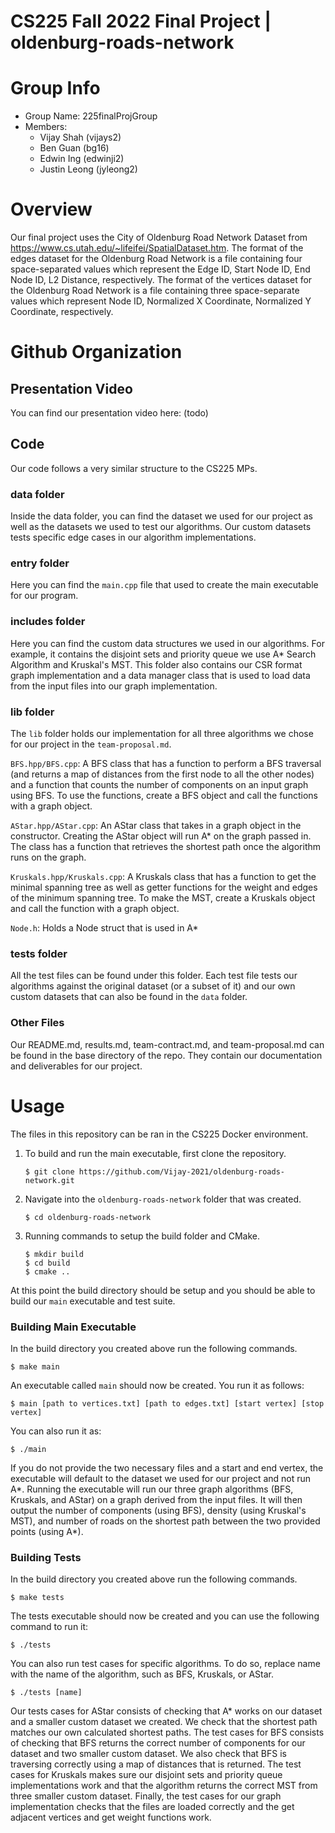 # CS225 Fall 2022 Final Project | oldenburg-roads-network
# Group Info
- Group Name: 225finalProjGroup
- Members:
  - Vijay Shah (vijays2)
  - Ben Guan (bg16)
  - Edwin Ing (edwinji2)
  - Justin Leong (jyleong2)
  
# Overview

Our final project uses the City of Oldenburg Road Network Dataset from https://www.cs.utah.edu/~lifeifei/SpatialDataset.htm. The format of the edges dataset for the Oldenburg Road Network is a file containing four space-separated values which represent the Edge ID, Start Node ID, End Node ID, L2 Distance, respectively. The format of the vertices dataset for the Oldenburg Road Network is a file containing three space-separate values which represent Node ID, Normalized X Coordinate, Normalized Y Coordinate, respectively.


# Github Organization

## Presentation Video
You can find our presentation video here: (todo)

## Code
Our code follows a very similar structure to the CS225 MPs.
### data folder
Inside the data folder, you can find the dataset we used for our project as well as the datasets we used to test our algorithms. Our custom datasets tests specific edge cases in our algorithm implementations.

### entry folder
Here you can find the `main.cpp` file that used to create the main executable for our program. 

### includes folder
Here you can find the custom data structures we used in our algorithms. For example, it contains the disjoint sets and priority queue we use A* Search Algorithm and Kruskal's MST. This folder also contains our CSR format graph implementation and a data manager class that is used to load data from the input files into our graph implementation.

### lib folder
The `lib` folder holds our implementation for all three algorithms we chose for our project in the `team-proposal.md`. 

`BFS.hpp/BFS.cpp`: A BFS class that has a function to perform a BFS traversal (and returns a map of distances from the first node to all the other nodes) and a function that counts the number of components on an input graph using BFS. To use the functions, create a BFS object and call the functions with a graph object.

`AStar.hpp/AStar.cpp`: An AStar class that takes in a graph object in the constructor. Creating the AStar object will run A* on the graph passed in. The class has a function that retrieves the shortest path once the algorithm runs on the graph.

`Kruskals.hpp/Kruskals.cpp`: A Kruskals class that has a function to get the minimal spanning tree as well as getter functions for the weight and edges of the minimum spanning tree. To make the MST, create a Kruskals object and call the function with a graph object.

`Node.h`: Holds a Node struct that is used in A*

### tests folder
All the test files can be found under this folder. Each test file tests our algorithms against the original dataset (or a subset of it) and our own custom datasets that can also be found in the `data` folder. 

### Other Files
Our README.md, results.md, team-contract.md, and team-proposal.md can be found in the base directory of the repo. They contain our documentation and deliverables for our project. 

# Usage
The files in this repository can be ran in the CS225 Docker environment. 

1. To build and run the main executable, first clone the repository. 
    ```console
    $ git clone https://github.com/Vijay-2021/oldenburg-roads-network.git
    ```
2. Navigate into the `oldenburg-roads-network` folder that was created.
    ```console
    $ cd oldenburg-roads-network
    ```
3. Running commands to setup the build folder and CMake.
    ```console
    $ mkdir build
    $ cd build
    $ cmake ..
    ```
At this point the build directory should be setup and you should be able to build our `main` executable and test suite. 

### Building Main Executable
In the build directory you created above run the following commands.
```console
$ make main
```
An executable called `main` should now be created. You run it as follows:
```console
$ main [path to vertices.txt] [path to edges.txt] [start vertex] [stop vertex]
```
You can also run it as:
```console
$ ./main
```
If you do not provide the two necessary files and a start and end vertex, the executable will default to the dataset we used for our project and not run A*.
Running the executable will run our three graph algorithms (BFS, Kruskals, and AStar) on a graph derived from the input files. It will then output
the number of components (using BFS), density (using Kruskal's MST), and number of roads on the shortest path between the two provided points (using A*).

### Building Tests
In the build directory you created above run the following commands.
```console
$ make tests
```
The tests executable should now be created and you can use the following command to run it:
```console
$ ./tests
```
You can also run test cases for specific algorithms. To do so, replace name with the name of the algorithm, such as BFS, Kruskals, or AStar.
```console
$ ./tests [name]
```
Our tests cases for AStar consists of checking that A* works on our dataset and a smaller custom dataset we created. We check that the shortest path matches our own calculated shortest paths. The test cases for BFS consists of checking that BFS returns the correct number of components for our dataset and two smaller custom dataset. We also check that BFS is traversing correctly using a map of distances that is returned. The test cases for Kruskals makes sure our disjoint sets and priority queue implementations work and that the algorithm returns the correct MST from three smaller custom dataset. Finally, the test cases for our graph implementation checks that the files are loaded correctly and the get adjacent vertices and get weight functions work.

